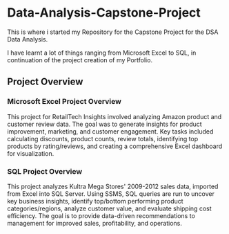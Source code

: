 # Data-Analysis-Capstone-Project

This is where i started my Repository for the Capstone  Project for the DSA Data Analysis.

I have learnt a lot of things ranging from Microsoft Excel to SQL, in continuation of the project creation of my Portfolio.

## Project Overview

### Microsoft Excel Project Overview
This project for RetailTech Insights involved analyzing Amazon product and customer review data. The goal was to generate insights for product improvement, marketing, and customer engagement. Key tasks included calculating discounts, product counts, review totals, identifying top products by rating/reviews, and creating a comprehensive Excel dashboard for visualization.

### SQL Project Overview
This project analyzes Kultra Mega Stores' 2009-2012 sales data, imported from Excel into SQL Server. Using SSMS, SQL queries are run to uncover key business insights, identify top/bottom performing product categories/regions, analyze customer value, and evaluate shipping cost efficiency. The goal is to provide data-driven recommendations to management for improved sales, profitability, and operations.
